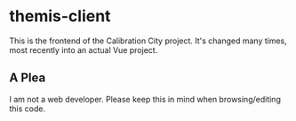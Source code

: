 # themis-client

This is the frontend of the Calibration City project. It's changed many times, most recently into an actual Vue project.

## A Plea

I am not a web developer. Please keep this in mind when browsing/editing this code.
